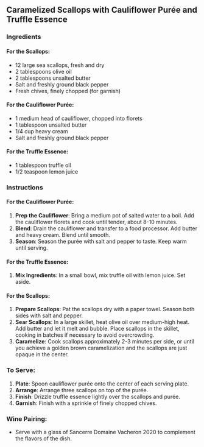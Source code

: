 ## Caramelized Scallops with Cauliflower Purée and Truffle Essence

### Ingredients

#### For the Scallops:
- 12 large sea scallops, fresh and dry
- 2 tablespoons olive oil
- 2 tablespoons unsalted butter
- Salt and freshly ground black pepper
- Fresh chives, finely chopped (for garnish)

#### For the Cauliflower Purée:
- 1 medium head of cauliflower, chopped into florets
- 1 tablespoon unsalted butter
- 1/4 cup heavy cream
- Salt and freshly ground black pepper

#### For the Truffle Essence:
- 1 tablespoon truffle oil
- 1/2 teaspoon lemon juice

### Instructions

#### For the Cauliflower Purée:
1. **Prep the Cauliflower**: Bring a medium pot of salted water to a boil. Add the cauliflower florets and cook until tender, about 8-10 minutes.
2. **Blend**: Drain the cauliflower and transfer to a food processor. Add butter and heavy cream. Blend until smooth.
3. **Season**: Season the purée with salt and pepper to taste. Keep warm until serving.

#### For the Truffle Essence:
1. **Mix Ingredients**: In a small bowl, mix truffle oil with lemon juice. Set aside.

#### For the Scallops:
1. **Prepare Scallops**: Pat the scallops dry with a paper towel. Season both sides with salt and pepper.
2. **Sear Scallops**: In a large skillet, heat olive oil over medium-high heat. Add butter and let it melt and bubble. Place scallops in the skillet, cooking in batches if necessary to avoid overcrowding.
3. **Caramelize**: Cook scallops approximately 2-3 minutes per side, or until you achieve a golden brown caramelization and the scallops are just opaque in the center.

### To Serve:
1. **Plate**: Spoon cauliflower purée onto the center of each serving plate.
2. **Arrange**: Arrange three scallops on top of the purée.
3. **Finish**: Drizzle truffle essence lightly over the scallops and purée.
4. **Garnish**: Finish with a sprinkle of finely chopped chives.

### Wine Pairing:
- Serve with a glass of Sancerre Domaine Vacheron 2020 to complement the flavors of the dish.